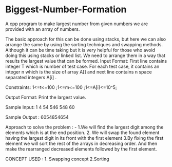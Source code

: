 # Biggest-Number-Formation
A cpp program to make largest number from given numbers we are provided with an array of numbers. 

The basic approach for this can be done using stacks, but here we can also arrange the same by using the sorting techniques and swapping methods. Although it can be time taking but it is very helpful for those who avoid doing this using stacks or linked list. We need to arrange them in a way that results the largest value that can be formed. Input Format: First line contains integer T which is number of test case. For each test case, it contains an integer n which is the size of array A[] and next line contains n space separated integers A[i] .  

Constraints: 1&lt;=t&lt;=100 ;1&lt;=m&lt;=100 ;1&lt;=A[i]&lt;=10^5;  

Output Format: Print the largest value. 

Sample Input:  1  4  54 546 548 60  

Sample Output : 6054854654 

Approach to solve the problem : - 1.We will find the largest digit among the elements which is at the end position. 2. We will swap the found element having the largest digit in its front with the first element 3.By fixing the first element we will sort the rest of the arrays in decreasing order. And then make the rearranged decreased elements followed by the first element. 

CONCEPT USED : 1. Swapping concept 2.Sorting 
